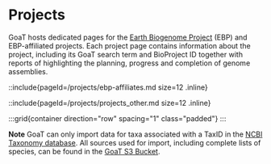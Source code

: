 <!--
Content to display at /projects
-->

# Projects

GoaT hosts dedicated pages for the [Earth Biogenome Project](https://www.earthbiogenome.org) (EBP) and EBP-affiliated projects. Each project page contains information about the project, including its GoaT search term and BioProject ID together with reports of highlighting the planning, progress and completion of genome assemblies.

::include{pageId=/projects/ebp-affiliates.md size=12 .inline}

::include{pageId=/projects/projects_other.md size=12 .inline}

:::grid{container direction="row" spacing="1" class="padded"}
:::

**Note** GoaT can only import data for taxa associated with a TaxID in the [NCBI Taxonomy database](https://www.ncbi.nlm.nih.gov/taxonomy). All sources used for import, including complete lists of species, can be found in the [GoaT S3 Bucket](https://goat.cog.sanger.ac.uk/#sources/status-lists/).
